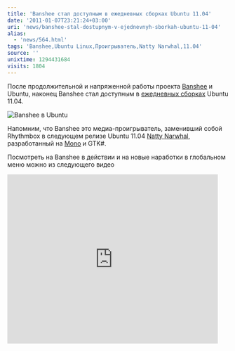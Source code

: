 ```yaml
---
title: 'Banshee стал доступным в ежедневных сборках Ubuntu 11.04'
date: '2011-01-07T23:21:24+03:00'
uri: 'news/banshee-stal-dostupnym-v-ejednevnyh-sborkah-ubuntu-11-04'
alias: 
  - 'news/564.html'
tags: 'Banshee,Ubuntu Linux,Проигрыватель,Natty Narwhal,11.04'
source: ''
unixtime: 1294431684
visits: 1804
---
```

После продолжительной и напряженной работы проекта [Banshee](http://banshee.fm/download/#ubuntu) и Ubuntu, наконец Banshee стал доступным в [ежедневных сборках](http://cdimage.ubuntu.com/daily-live/current/) Ubuntu 11.04.

![Banshee в Ubuntu](img/2011/01/07/23-00/banshee-ru.jpg)

Напомним, что Banshee это медиа-проигрыватель, заменивший собой Rhythmbox в следующем релизе Ubuntu 11.04 [Natty Narwhal](news/kodovoe-imya-ubuntu-11-04-natty-narwhal), разработанный на [Mono](http://ru.wikipedia.org/wiki/Mono) и GTK#.

Посмотреть на Banshee в действии и на новые наработки в глобальном меню можно из следующего видео

 <iframe width="480" height="385" src="https://www.youtube.com/embed/WqjwGfYSJNU" frameborder="0" allowfullscreen=""></iframe>
